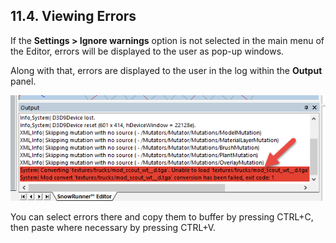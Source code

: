 ## 11.4. Viewing Errors

If the **Settings \> Ignore warnings** option is not selected in the main menu of the Editor, errors will be displayed to the user as pop-up windows.

Along with that, errors are displayed to the user in the log within the **Output** panel.

![](./media/image402.png)

You can select errors there and copy them to buffer by pressing CTRL+C, then paste where necessary by pressing CTRL+V.

